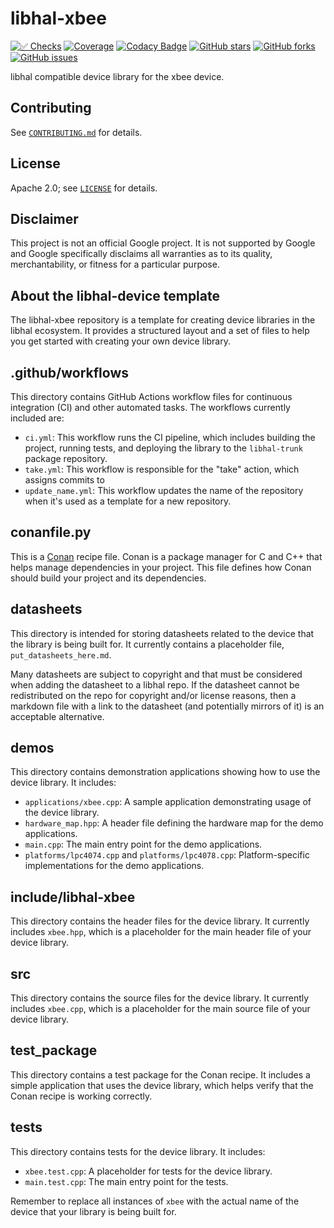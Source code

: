 # libhal-xbee

[![✅ Checks](https://github.com/libhal/libhal-xbee/actions/workflows/ci.yml/badge.svg)](https://github.com/libhal/libhal-xbee/actions/workflows/ci.yml)
[![Coverage](https://libhal.github.io/libhal-xbee/coverage/coverage.svg)](https://libhal.github.io/libhal-xbee/coverage/)
[![Codacy Badge](https://app.codacy.com/project/badge/Grade/b084e6d5962d49a9afcb275d62cd6586)](https://www.codacy.com/gh/libhal/libhal-xbee/dashboard?utm_source=github.com&amp;utm_medium=referral&amp;utm_content=libhal/libhal-xbee&amp;utm_campaign=Badge_Grade)
[![GitHub stars](https://img.shields.io/github/stars/libhal/libhal-xbee.svg)](https://github.com/libhal/libhal-xbee/stargazers)
[![GitHub forks](https://img.shields.io/github/forks/libhal/libhal-xbee.svg)](https://github.com/libhal/libhal-xbee/network)
[![GitHub issues](https://img.shields.io/github/issues/libhal/libhal-xbee.svg)](https://github.com/libhal/libhal-xbee/issues)

libhal compatible device library for the xbee device.

## Contributing

See [`CONTRIBUTING.md`](CONTRIBUTING.md) for details.

## License

Apache 2.0; see [`LICENSE`](LICENSE) for details.

## Disclaimer

This project is not an official Google project. It is not supported by
Google and Google specifically disclaims all warranties as to its quality,
merchantability, or fitness for a particular purpose.

## About the libhal-device template

The libhal-xbee repository is a template for creating device libraries in
the libhal ecosystem. It provides a structured layout and a set of files to help
you get started with creating your own device library.

## .github/workflows

This directory contains GitHub Actions workflow files for continuous integration
(CI) and other automated tasks. The workflows currently included are:

- `ci.yml`: This workflow runs the CI pipeline, which includes
  building the project, running tests, and deploying the library to the
  `libhal-trunk` package repository.
- `take.yml`: This workflow is responsible for the "take" action, which assigns
  commits to
- `update_name.yml`: This workflow updates the name of the repository when it's
  used as a template for a new repository.

## conanfile.py

This is a [Conan](https://conan.io/) recipe file. Conan is a package manager for
C and C++ that helps manage dependencies in your project. This file defines how
Conan should build your project and its dependencies.

## datasheets

This directory is intended for storing datasheets related to the device that the
library is being built for. It currently contains a placeholder file,
`put_datasheets_here.md`.

Many datasheets are subject to copyright and that must be considered when adding
the datasheet to a libhal repo. If the datasheet cannot be redistributed on the
repo for copyright and/or license reasons, then a markdown file with a link to
the datasheet (and potentially mirrors of it) is an acceptable alternative.

## demos

This directory contains demonstration applications showing how to use the device
library. It includes:

- `applications/xbee.cpp`: A sample application demonstrating usage of the
  device library.
- `hardware_map.hpp`: A header file defining the hardware map for the demo
  applications.
- `main.cpp`: The main entry point for the demo applications.
- `platforms/lpc4074.cpp` and `platforms/lpc4078.cpp`: Platform-specific
  implementations for the demo applications.

## include/libhal-xbee

This directory contains the header files for the device library. It currently
includes `xbee.hpp`, which is a placeholder for the main header file of
your device library.

## src

This directory contains the source files for the device library. It currently
includes `xbee.cpp`, which is a placeholder for the main source file of
your device library.

## test_package

This directory contains a test package for the Conan recipe. It includes a
simple application that uses the device library, which helps verify that the
Conan recipe is working correctly.

## tests

This directory contains tests for the device library. It includes:

- `xbee.test.cpp`: A placeholder for tests for the device library.
- `main.test.cpp`: The main entry point for the tests.

Remember to replace all instances of `xbee` with the actual name of the
device that your library is being built for.